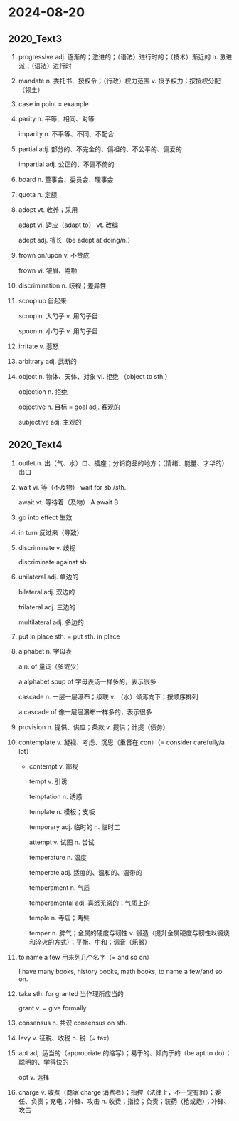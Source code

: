 # 2024-08-20

## 2020_Text3

1. progressive adj. 逐渐的；激进的；（语法）进行时的；（技术）渐近的 n. 激进派；（语法）进行时

2. mandate n. 委托书、授权令；（行政）权力范围 v. 授予权力；按授权分配（领土）

3. case in point = example

4. parity n. 平等、相同、对等

   imparity n. 不平等、不同、不配合

5. partial adj. 部分的、不完全的、偏袒的、不公平的、偏爱的

   impartial adj. 公正的、不偏不倚的

6. board n. 董事会、委员会、理事会

7. quota n. 定额

8. adopt vt. 收养；采用

   adapt vi. 适应（adapt to） vt. 改编

   adept adj. 擅长（be adept at doing/n.）

9. frown on/upon v. 不赞成

   frown vi. 皱眉、蹙额

10. discrimination n. 歧视；差异性

11. scoop up 舀起来

    scoop n. 大勺子 v. 用勺子舀

    spoon n. 小勺子 v. 用勺子舀

12. irritate v. 惹怒

13. arbitrary adj. 武断的

14. object n. 物体、天体、对象 vi. 拒绝 （object to sth.）

    objection n. 拒绝

    objective n. 目标 = goal adj. 客观的

    subjective adj. 主观的

## 2020_Text4

1. outlet n. 出（气、水）口、插座；分销商品的地方；（情绪、能量、才华的）出口

2. wait vi. 等（不及物） wait for sb./sth.

   await vt. 等待着（及物） A await B

3. go into effect 生效

4. in turn 反过来（导致）

5. discriminate v. 歧视

   discriminate against sb.

6. unilateral adj. 单边的

   bilateral adj. 双边的

   trilateral adj. 三边的

   multilateral adj. 多边的

7. put in place sth. = put sth. in place

8. alphabet n. 字母表

   a n. of 量词（多或少）

   a alphabet soup of 字母表汤一样多的，表示很多

   cascade n. 一层一层瀑布；级联 v. （水）倾泻向下；按顺序排列

   a cascade of 像一层层瀑布一样多的，表示很多

9. provision n. 提供、供应；条款 v. 提供；计提（债务）

10. contemplate v. 凝视、考虑、沉思（重音在 con）（= consider carefully/a lot）

    - contempt v. 鄙视

      tempt v. 引诱

      temptation n. 诱惑

      template n. 模板；支板

      temporary adj. 临时的 n. 临时工

      attempt v. 试图 n. 尝试

      temperature n. 温度

      temperate adj. 适度的、温和的、温带的

      temperament n. 气质

      temperamental adj. 喜怒无常的；气质上的

      temple n. 寺庙；两鬓

      temper n. 脾气；金属的硬度与韧性 v. 锻造（提升金属硬度与韧性以锻烧和淬火的方式）；平衡、中和；调音（乐器）

11. to name a few 用来列几个名字（= and so on）

    I have many books, history books, math books, to name a few/and so on.

12. take sth. for granted 当作理所应当的

    grant v. = give formally

13. consensus n. 共识 consensus on sth.

14. levy v. 征税、收税 n. 税（= tax）

15. apt adj. 适当的（appropriate 的缩写）；易于的、倾向于的（be apt to do）；聪明的、学得快的

    opt v. 选择

16. charge v. 收费（商家 charge 消费者）；指控（法律上，不一定有罪）；委任、负责；充电；冲锋、攻击 n. 收费；指控；负责；装药（枪或炮）；冲锋、攻击
